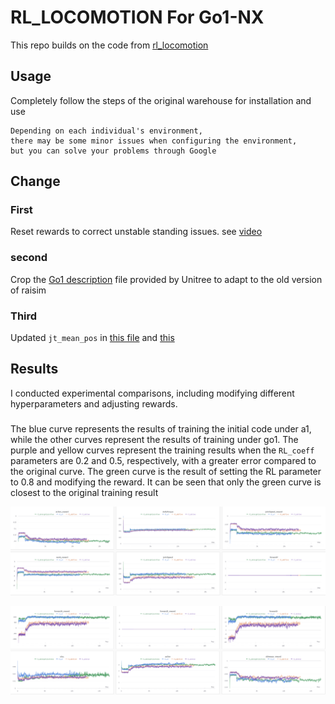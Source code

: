 #  RL_LOCOMOTION For Go1-NX

This repo builds on the code from [rl_locomotion](https://github.com/antonilo/rl_locomotion)

## Usage
Completely follow the steps of the original warehouse for installation and use
```
Depending on each individual's environment, 
there may be some minor issues when configuring the environment,
but you can solve your problems through Google
```

## Change
### First
Reset rewards to correct unstable standing issues. see [video](https://youtu.be/oe6PWElBSbU?si=NY79DmdgkKsuuxPC)

### second
Crop the [Go1 description](https://github.com/boyuandeng/go1_description) file provided by Unitree to adapt to the old version of raisim

### Third
Updated `jt_mean_pos` in [this file](https://github.com/boyuandeng/rl_locomotion_go1/blob/main/raisimGymTorch/env/envs/rsg_a1_task/Environment.hpp) and [this](https://github.com/boyuandeng/rl_locomotion_go1/blob/main/raisimGymTorch/env/envs/dagger_a1/Environment.hpp)

## Results
I conducted experimental comparisons, including modifying different hyperparameters and adjusting rewards.

###
The blue curve represents the results of training the initial code under a1, 
while the other curves represent the results of training under go1. 
The purple and yellow curves represent the training results when the `RL_coeff` parameters are 0.2 and 0.5, respectively, 
with a greater error compared to the original curve. 
The green curve is the result of setting the RL parameter to 0.8 and modifying the reward. 
It can be seen that only the green curve is closest to the original training result

![Figure 1](./figureone.png "figureone")

![Figure 2](./figuretwo.png "figuretwo")


